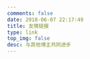 ```yaml
---
comments: false
date: 2018-06-07 22:17:49
title: 友情链接
type: link
top_img: false
desc: 与其他博主共同进步
---
```

